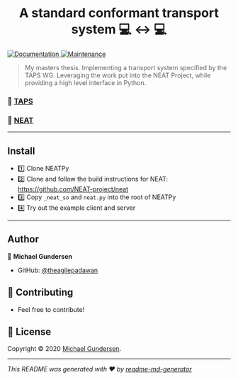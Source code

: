 <h1 align="center">A standard conformant transport system 💻 ↔️ 💻</h1>
<p>
  
  <a href="https://github.com/kefranabg/readme-md-generator#readme" target="_blank">
    <img alt="Documentation" src="https://img.shields.io/badge/documentation-yes-brightgreen.svg" />
  </a>
  <a href="https://github.com/kefranabg/readme-md-generator/graphs/commit-activity" target="_blank">
    <img alt="Maintenance" src="https://img.shields.io/badge/Maintained%3F-yes-green.svg" />
  </a>
</p>

> My masters thesis. Implementing a transport system specified by the TAPS WG. Leveraging the work put into the NEAT Project, while providing a high level interface in Python.

### 🔗 [TAPS](https://datatracker.ietf.org/wg/taps/documents/)
### 🔗 [NEAT](https://www.neat-project.org/)
-------------------------------
## Install

- 1️⃣ Clone NEATPy
- 2️⃣ Clone and follow the build instructions for NEAT: https://github.com/NEAT-project/neat
- 3️⃣ Copy `_neat_so` and `neat.py` into the root of NEATPy
- 4️⃣ Try out the example client and server

---------------------------------------
## Author

👤 **Michael Gundersen**

* GitHub: [@theagilepadawan](https://github.com/theagilepadawan)

## 🤝 Contributing
- Feel free to contribute! 

## 📝 License

Copyright © 2020 [Michael Gundersen](https://github.com/theagilepadawan).<br />


***
_This README was generated with ❤️ by [readme-md-generator](https://github.com/kefranabg/readme-md-generator)_
